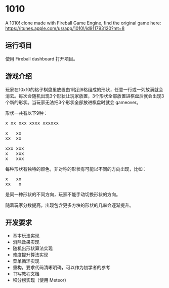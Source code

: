 # 1010
A 1010! clone made with Fireball Game Engine, find the original game here: https://itunes.apple.com/us/app/1010!/id911793120?mt=8

## 运行项目

使用 Fireball dashboard 打开项目。

## 游戏介绍

玩家在10x10的格子棋盘里放置由1格到9格组成的形状，任意一行或一列放满就会消去。每次会随机出现3个形状让玩家放置，3个形状全部放置进棋盘后就会出现3个新的形状。当玩家无法把3个形状全部放进棋盘时就会 gameover。

形状一共有以下9种：
<pre>
x xx xxx xxxx xxxxxx

x   xx   
xx  xx

xxx xxx
x   xxx
x   xxx
</pre>

每种形状有独特的颜色，非对称的形状有可能以不同的方向出现，比如：
<pre>
x   xx
xx   x
</pre>
是同一种形状的不同方向，玩家不能手动切换形状的方向。

随着玩家分数提高，出现包含更多方块的形状的几率会逐渐提升。

## 开发要求

- 基本玩法实现
- 消除效果实现
- 随机出形状算法实现
- 难度提升算法实现
- 菜单循环实现
- 重构，要求代码清晰明确，可以作为初学者的参考
- 书写教程文档
- 积分榜实现（使用 Meteor）


 
